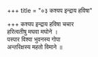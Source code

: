 +++
title = "०३ कश्यप इन्द्राय हविषा"

+++
कश्यप इन्द्राय हविषा चचार  
हरित्वतीषु मघवा मघोने ।  
पस्पार विश्वा भुवनस्य गोपा  
अन्तरिक्षस्य महतो विमाने ॥